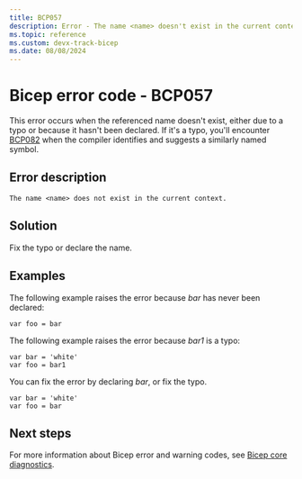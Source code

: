 ```yaml
---
title: BCP057
description: Error - The name <name> doesn't exist in the current context.
ms.topic: reference
ms.custom: devx-track-bicep
ms.date: 08/08/2024
---
```


# Bicep error code - BCP057

This error occurs when the referenced name doesn't exist, either due to a typo or because it hasn't been declared. If it's a typo, you'll encounter [BCP082](./bcp082.md) when the compiler identifies and suggests a similarly named symbol.

## Error description

`The name <name> does not exist in the current context.`

## Solution

Fix the typo or declare the name.

## Examples

The following example raises the error because _bar_ has never been declared:

```bicep
var foo = bar 
```

The following example raises the error because _bar1_ is a typo:

```bicep
var bar = 'white'
var foo = bar1 
```

You can fix the error by declaring _bar_, or fix the typo.

```bicep
var bar = 'white'
var foo = bar 
```

## Next steps

For more information about Bicep error and warning codes, see [Bicep core diagnostics](../bicep-core-diagnostics.md).
